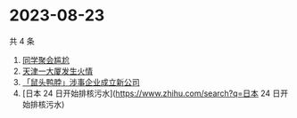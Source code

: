 # 2023-08-23

共 4 条

<!-- BEGIN ZHIHUSEARCH -->
<!-- 最后更新时间 Wed Aug 23 2023 15:07:53 GMT+0800 (China Standard Time) -->
1. [同学聚会尴尬](https://www.zhihu.com/search?q=同学聚会尴尬)
1. [天津一大厦发生火情](https://www.zhihu.com/search?q=天津一大厦发生火情)
1. [「鼠头鸭脖」涉事企业成立新公司](https://www.zhihu.com/search?q=「鼠头鸭脖」涉事企业成立新公司)
1. [日本 24 日开始排核污水](https://www.zhihu.com/search?q=日本 24 日开始排核污水)
<!-- END ZHIHUSEARCH -->
